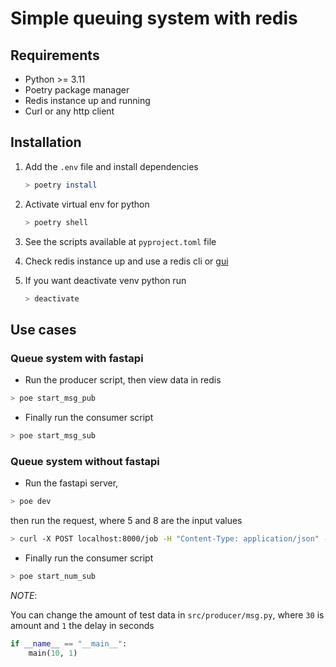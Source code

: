 # Simple queuing system with redis

## Requirements

- Python >= 3.11
- Poetry package manager
- Redis instance up and running
- Curl or any http client

## Installation

1. Add the `.env` file and install dependencies

    ```sh
    > poetry install
    ```

2. Activate virtual env for python

    ```sh
    > poetry shell
    ```

3. See the scripts available at `pyproject.toml` file
4. Check redis instance up and use a redis cli or [gui](https://github.com/qishibo/AnotherRedisDesktopManager)
5. If you want deactivate venv python run

    ```sh
    > deactivate
    ```

## Use cases

### Queue system with fastapi

- Run the producer script, then view data in redis

```sh
> poe start_msg_pub
```

- Finally run the consumer script

```sh
> poe start_msg_sub
```

### Queue system without fastapi

- Run the fastapi server,

```sh
> poe dev
```

then run the request, where 5 and 8 are the input values

```sh
> curl -X POST localhost:8000/job -H "Content-Type: application/json" -d '{"lowest": 5, "highest": 8}'
```

- Finally run the consumer script

```sh
> poe start_num_sub
```

*NOTE*:

You can change the amount of test data in `src/producer/msg.py`, where `30` is amount and `1` the delay in seconds

```python
if __name__ == "__main__":
    main(10, 1)
```
